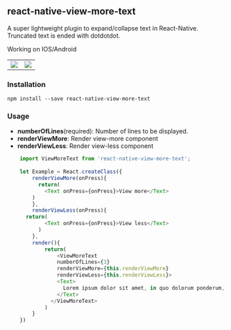 ## react-native-view-more-text

A super lightweight plugin to expand/collapse text in React-Native. Truncated text is ended with dotdotdot.

Working on IOS/Android

|   |   |
|---|---|
|![](react-native-view-more-text/ios.gif)|![](react-native-view-more-text/android.gif)|

### Installation

```
npm install --save react-native-view-more-text 

```

### Usage

- **numberOfLines**(required): Number of lines to be displayed.
- **renderViewMore**: Render view-more component 
- **renderViewLess**: Render view-less component 

```javascript
	import ViewMoreText from 'react-native-view-more-text';
	
	let Example = React.createClass({
		renderViewMore(onPress){
		  return(
		    <Text onPress={onPress}>View more</Text>
    	)
		},
		renderViewLess(onPress){
  	  return(
  		    <Text onPress={onPress}>View less</Text>
		  )
		},
		render(){
			return(
				<ViewMoreText
			    numberOfLines={3}
			    renderViewMore={this.renderViewMore}
			    renderViewLess={this.renderViewLess}>
			    <Text>
			      Lorem ipsum dolor sit amet, in quo dolorum ponderum, nam veri molestie constituto eu. Eum enim tantas sadipscing ne, ut omnes malorum nostrum cum. Errem populo qui ne, ea ipsum antiopam definitionem eos.
			    </Text>
			  </ViewMoreText>
			)
		}
	})

```
